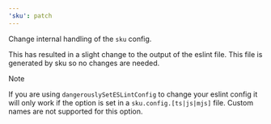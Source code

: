 ```yaml
---
'sku': patch
---
```


Change internal handling of the `sku` config.

This has resulted in a slight change to the output of the eslint file.
This file is generated by sku so no changes are needed.

> [!NOTE]
> If you are using `dangerouslySetESLintConfig` to change your eslint config it will only work if the option is set in a `sku.config.[ts|js|mjs]` file.
> Custom names are not supported for this option.



